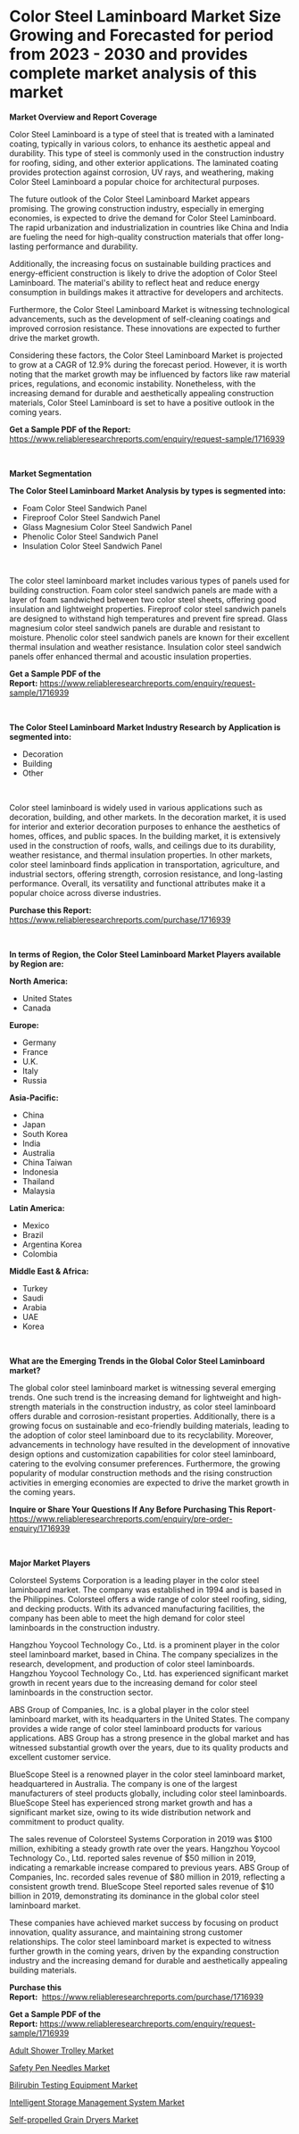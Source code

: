 <p><h1>Color Steel Laminboard Market Size Growing and Forecasted for period from 2023 - 2030 and provides complete market analysis of this market</h1></p><p><strong>Market Overview and Report Coverage</strong></p>
<p><p>Color Steel Laminboard is a type of steel that is treated with a laminated coating, typically in various colors, to enhance its aesthetic appeal and durability. This type of steel is commonly used in the construction industry for roofing, siding, and other exterior applications. The laminated coating provides protection against corrosion, UV rays, and weathering, making Color Steel Laminboard a popular choice for architectural purposes.</p><p>The future outlook of the Color Steel Laminboard Market appears promising. The growing construction industry, especially in emerging economies, is expected to drive the demand for Color Steel Laminboard. The rapid urbanization and industrialization in countries like China and India are fueling the need for high-quality construction materials that offer long-lasting performance and durability.</p><p>Additionally, the increasing focus on sustainable building practices and energy-efficient construction is likely to drive the adoption of Color Steel Laminboard. The material's ability to reflect heat and reduce energy consumption in buildings makes it attractive for developers and architects.</p><p>Furthermore, the Color Steel Laminboard Market is witnessing technological advancements, such as the development of self-cleaning coatings and improved corrosion resistance. These innovations are expected to further drive the market growth.</p><p>Considering these factors, the Color Steel Laminboard Market is projected to grow at a CAGR of 12.9% during the forecast period. However, it is worth noting that the market growth may be influenced by factors like raw material prices, regulations, and economic instability. Nonetheless, with the increasing demand for durable and aesthetically appealing construction materials, Color Steel Laminboard is set to have a positive outlook in the coming years.</p></p>
<p><strong>Get a Sample PDF of the Report:</strong> <a href="https://www.reliableresearchreports.com/enquiry/request-sample/1716939">https://www.reliableresearchreports.com/enquiry/request-sample/1716939</a></p>
<p>&nbsp;</p>
<p><strong>Market Segmentation</strong></p>
<p><strong>The Color Steel Laminboard Market Analysis by types is segmented into:</strong></p>
<p><ul><li>Foam Color Steel Sandwich Panel</li><li>Fireproof Color Steel Sandwich Panel</li><li>Glass Magnesium Color Steel Sandwich Panel</li><li>Phenolic Color Steel Sandwich Panel</li><li>Insulation Color Steel Sandwich Panel</li></ul></p>
<p>&nbsp;</p>
<p><p>The color steel laminboard market includes various types of panels used for building construction. Foam color steel sandwich panels are made with a layer of foam sandwiched between two color steel sheets, offering good insulation and lightweight properties. Fireproof color steel sandwich panels are designed to withstand high temperatures and prevent fire spread. Glass magnesium color steel sandwich panels are durable and resistant to moisture. Phenolic color steel sandwich panels are known for their excellent thermal insulation and weather resistance. Insulation color steel sandwich panels offer enhanced thermal and acoustic insulation properties.</p></p>
<p><strong>Get a Sample PDF of the Report:</strong>&nbsp;<a href="https://www.reliableresearchreports.com/enquiry/request-sample/1716939">https://www.reliableresearchreports.com/enquiry/request-sample/1716939</a></p>
<p>&nbsp;</p>
<p><strong>The Color Steel Laminboard Market Industry Research by Application is segmented into:</strong></p>
<p><ul><li>Decoration</li><li>Building</li><li>Other</li></ul></p>
<p>&nbsp;</p>
<p><p>Color steel laminboard is widely used in various applications such as decoration, building, and other markets. In the decoration market, it is used for interior and exterior decoration purposes to enhance the aesthetics of homes, offices, and public spaces. In the building market, it is extensively used in the construction of roofs, walls, and ceilings due to its durability, weather resistance, and thermal insulation properties. In other markets, color steel laminboard finds application in transportation, agriculture, and industrial sectors, offering strength, corrosion resistance, and long-lasting performance. Overall, its versatility and functional attributes make it a popular choice across diverse industries.</p></p>
<p><strong>Purchase this Report:</strong>&nbsp; <a href="https://www.reliableresearchreports.com/purchase/1716939">https://www.reliableresearchreports.com/purchase/1716939</a></p>
<p>&nbsp;</p>
<p><strong>In terms of Region, the Color Steel Laminboard Market Players available by Region are:</strong></p>
<p>
    <p> <strong> North America: </strong>
        <ul>
            <li>United States</li>
            <li>Canada</li>
        </ul>
        </p> 
    <p> <strong> Europe: </strong>
        <ul>
            <li>Germany</li>
            <li>France</li>
            <li>U.K.</li>
            <li>Italy</li>
            <li>Russia</li>
        </ul>
        </p> 
    <p> <strong> Asia-Pacific: </strong>
        <ul>
            <li>China</li>
            <li>Japan</li>
            <li>South Korea</li>
            <li>India</li>
            <li>Australia</li>
            <li>China Taiwan</li>
            <li>Indonesia</li>
            <li>Thailand</li>
            <li>Malaysia</li>
        </ul>
        </p> 
    <p> <strong> Latin America: </strong>
        <ul>
            <li>Mexico</li>
            <li>Brazil</li>
            <li>Argentina Korea</li>
            <li>Colombia</li>
        </ul>
        </p> 
    <p> <strong> Middle East & Africa: </strong>
        <ul>
            <li>Turkey</li>
            <li>Saudi</li>
            <li>Arabia</li>
            <li>UAE</li>
            <li>Korea</li>
        </ul>
    </p>
    </p>
<p>&nbsp;</p>
<p><strong>What are the Emerging Trends in the Global Color Steel Laminboard market?</strong></p>
<p><p>The global color steel laminboard market is witnessing several emerging trends. One such trend is the increasing demand for lightweight and high-strength materials in the construction industry, as color steel laminboard offers durable and corrosion-resistant properties. Additionally, there is a growing focus on sustainable and eco-friendly building materials, leading to the adoption of color steel laminboard due to its recyclability. Moreover, advancements in technology have resulted in the development of innovative design options and customization capabilities for color steel laminboard, catering to the evolving consumer preferences. Furthermore, the growing popularity of modular construction methods and the rising construction activities in emerging economies are expected to drive the market growth in the coming years.</p></p>
<p><strong>Inquire or Share Your Questions If Any Before Purchasing This Report</strong>- <a href="https://www.reliableresearchreports.com/enquiry/pre-order-enquiry/1716939">https://www.reliableresearchreports.com/enquiry/pre-order-enquiry/1716939</a></p>
<p>&nbsp;</p>
<p><strong>Major Market Players</strong></p>
<p><p>Colorsteel Systems Corporation is a leading player in the color steel laminboard market. The company was established in 1994 and is based in the Philippines. Colorsteel offers a wide range of color steel roofing, siding, and decking products. With its advanced manufacturing facilities, the company has been able to meet the high demand for color steel laminboards in the construction industry.</p><p>Hangzhou Yoycool Technology Co., Ltd. is a prominent player in the color steel laminboard market, based in China. The company specializes in the research, development, and production of color steel laminboards. Hangzhou Yoycool Technology Co., Ltd. has experienced significant market growth in recent years due to the increasing demand for color steel laminboards in the construction sector.</p><p>ABS Group of Companies, Inc. is a global player in the color steel laminboard market, with its headquarters in the United States. The company provides a wide range of color steel laminboard products for various applications. ABS Group has a strong presence in the global market and has witnessed substantial growth over the years, due to its quality products and excellent customer service.</p><p>BlueScope Steel is a renowned player in the color steel laminboard market, headquartered in Australia. The company is one of the largest manufacturers of steel products globally, including color steel laminboards. BlueScope Steel has experienced strong market growth and has a significant market size, owing to its wide distribution network and commitment to product quality.</p><p>The sales revenue of Colorsteel Systems Corporation in 2019 was $100 million, exhibiting a steady growth rate over the years. Hangzhou Yoycool Technology Co., Ltd. reported sales revenue of $50 million in 2019, indicating a remarkable increase compared to previous years. ABS Group of Companies, Inc. recorded sales revenue of $80 million in 2019, reflecting a consistent growth trend. BlueScope Steel reported sales revenue of $10 billion in 2019, demonstrating its dominance in the global color steel laminboard market.</p><p>These companies have achieved market success by focusing on product innovation, quality assurance, and maintaining strong customer relationships. The color steel laminboard market is expected to witness further growth in the coming years, driven by the expanding construction industry and the increasing demand for durable and aesthetically appealing building materials.</p></p>
<p><strong>Purchase this Report:</strong>&nbsp;&nbsp;<a href="https://www.reliableresearchreports.com/purchase/1716939">https://www.reliableresearchreports.com/purchase/1716939</a></p>
<p></p>
<p><strong>Get a Sample PDF of the Report:</strong>&nbsp;<a href="https://www.reliableresearchreports.com/enquiry/request-sample/1716939">https://www.reliableresearchreports.com/enquiry/request-sample/1716939</a></p>
<p><p><a href="https://www.linkedin.com/pulse/adult-shower-trolley-market-challenges-opportunities-growth-drivers-hfdoc/">Adult Shower Trolley Market</a></p><p><a href="https://www.linkedin.com/pulse/safety-pen-needles-market-research-report-unlocks-analysis-xv06c/">Safety Pen Needles Market</a></p><p><a href="https://www.linkedin.com/pulse/bilirubin-testing-equipment-market-share-amp-new-trends-analysis-dptqc/">Bilirubin Testing Equipment Market</a></p><p><a href="https://medium.com/@krithi.reportprime/intelligent-storage-management-system-market-research-report-its-history-and-forecast-2023-to-2030-f2d241bddc27">Intelligent Storage Management System Market</a></p><p><a href="https://medium.com/@shivangi.reportprime/self-propelled-grain-dryers-market-research-report-its-history-and-forecast-2023-to-2030-4e7a1d04e98c">Self-propelled Grain Dryers Market</a></p></p>